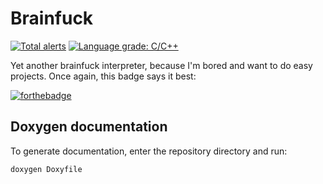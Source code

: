 # Brainfuck

[![Total alerts](https://img.shields.io/lgtm/alerts/g/chuahou/brainfuck.svg?logo=lgtm&logoWidth=18)](https://lgtm.com/projects/g/chuahou/brainfuck/alerts/)
[![Language grade: C/C++](https://img.shields.io/lgtm/grade/cpp/g/chuahou/brainfuck.svg?logo=lgtm&logoWidth=18)](https://lgtm.com/projects/g/chuahou/brainfuck/context:cpp)

Yet another brainfuck interpreter, because I'm bored and want to do easy
projects. Once again, this badge says it best:

[![forthebadge](https://forthebadge.com/images/badges/you-didnt-ask-for-this.svg)](https://forthebadge.com)

## Doxygen documentation

To generate documentation, enter the repository directory and run:

```doxygen Doxyfile```
